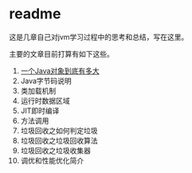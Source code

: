 # readme
这是几章自己对jvm学习过程中的思考和总结，写在这里。

主要的文章目前打算有如下这些。

1. [一个Java对象到底有多大](contend/object_length.md)
2. Java字节码说明
3. 类加载机制
4. 运行时数据区域
5. JIT即时编译
6. 方法调用
7. 垃圾回收之如何判定垃圾
8. 垃圾回收之垃圾回收算法
9. 垃圾回收之垃圾收集器
10. 调优和性能优化简介
